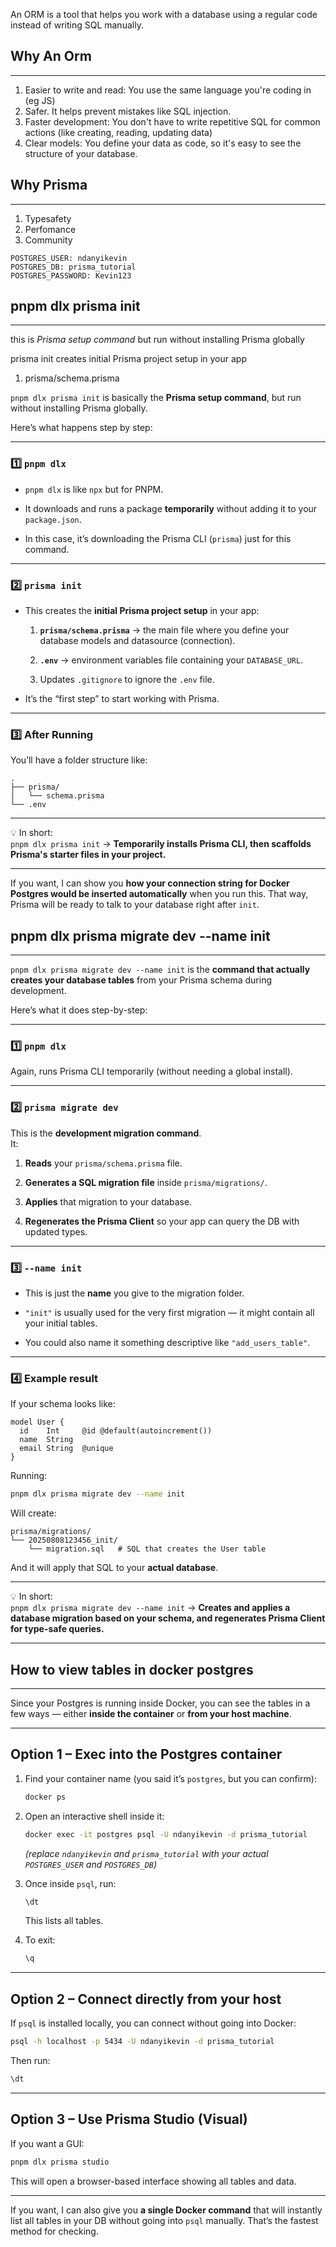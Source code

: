 An ORM is a tool that helps you work with a database using a regular code instead of writing SQL manually.

## Why An Orm
***

1. Easier to write and read: You use the same language you're coding in (eg JS)
2. Safer. It helps prevent mistakes like SQL injection.
3. Faster development: You don't have to write repetitive SQL for common actions (like creating, reading, updating data)
4. Clear models: You define your data as code, so it's easy to see the structure of your database.
## Why Prisma 
***
1. Typesafety
2. Perfomance
3. Community

```
POSTGRES_USER: ndanyikevin
POSTGRES_DB: prisma_tutorial
POSTGRES_PASSWORD: Kevin123
```
 
## pnpm dlx prisma init
***
this is *Prisma setup command* but run without installing Prisma globally

prisma init creates initial Prisma project setup in your app
1. prisma/schema.prisma

`pnpm dlx prisma init` is basically the **Prisma setup command**, but run without installing Prisma globally.

Here’s what happens step by step:

---

### 1️⃣ `pnpm dlx`

- `pnpm dlx` is like `npx` but for PNPM.
    
- It downloads and runs a package **temporarily** without adding it to your `package.json`.
    
- In this case, it’s downloading the Prisma CLI (`prisma`) just for this command.
    

---

### 2️⃣ `prisma init`

- This creates the **initial Prisma project setup** in your app:
    
    1. **`prisma/schema.prisma`** → the main file where you define your database models and datasource (connection).
        
    2. **`.env`** → environment variables file containing your `DATABASE_URL`.
        
    3. Updates `.gitignore` to ignore the `.env` file.
        
- It’s the “first step” to start working with Prisma.
    

---

### 3️⃣ After Running

You’ll have a folder structure like:

```
.
├── prisma/
│   └── schema.prisma
└── .env
```

---

💡 In short:  
`pnpm dlx prisma init` → **Temporarily installs Prisma CLI, then scaffolds Prisma's starter files in your project.**

---

If you want, I can show you **how your connection string for Docker Postgres would be inserted automatically** when you run this. That way, Prisma will be ready to talk to your database right after `init`.


## pnpm dlx prisma migrate dev --name init
***
`pnpm dlx prisma migrate dev --name init` is the **command that actually creates your database tables** from your Prisma schema during development.

Here’s what it does step-by-step:

---

### 1️⃣ `pnpm dlx`

Again, runs Prisma CLI temporarily (without needing a global install).

---

### 2️⃣ `prisma migrate dev`

This is the **development migration command**.  
It:

1. **Reads** your `prisma/schema.prisma` file.
    
2. **Generates a SQL migration file** inside `prisma/migrations/`.
    
3. **Applies** that migration to your database.
    
4. **Regenerates the Prisma Client** so your app can query the DB with updated types.
    

---

### 3️⃣ `--name init`

- This is just the **name** you give to the migration folder.
    
- `"init"` is usually used for the very first migration — it might contain all your initial tables.
    
- You could also name it something descriptive like `"add_users_table"`.
    

---

### 4️⃣ Example result

If your schema looks like:

```prisma
model User {
  id    Int     @id @default(autoincrement())
  name  String
  email String  @unique
}
```

Running:

```sh
pnpm dlx prisma migrate dev --name init
```

Will create:

```
prisma/migrations/
└── 20250808123456_init/
    └── migration.sql   # SQL that creates the User table
```

And it will apply that SQL to your **actual database**.

---

💡 In short:  
`pnpm dlx prisma migrate dev --name init` → **Creates and applies a database migration based on your schema, and regenerates Prisma Client for type-safe queries.**

--- 


## How to view tables in docker postgres
---
Since your Postgres is running inside Docker, you can see the tables in a few ways — either **inside the container** or **from your host machine**.

---

## **Option 1 – Exec into the Postgres container**

1. Find your container name (you said it’s `postgres`, but you can confirm):
    
    ```sh
    docker ps
    ```
    
2. Open an interactive shell inside it:
    
    ```sh
    docker exec -it postgres psql -U ndanyikevin -d prisma_tutorial
    ```
    
    _(replace `ndanyikevin` and `prisma_tutorial` with your actual `POSTGRES_USER` and `POSTGRES_DB`)_
    
3. Once inside `psql`, run:
    
    ```sql
    \dt
    ```
    
    This lists all tables.
    
4. To exit:
    
    ```sql
    \q
    ```
    

---

## **Option 2 – Connect directly from your host**

If `psql` is installed locally, you can connect without going into Docker:

```sh
psql -h localhost -p 5434 -U ndanyikevin -d prisma_tutorial
```

Then run:

```sql
\dt
```

---

## **Option 3 – Use Prisma Studio (Visual)**

If you want a GUI:

```sh
pnpm dlx prisma studio
```

This will open a browser-based interface showing all tables and data.

---

If you want, I can also give you **a single Docker command** that will instantly list all tables in your DB without going into `psql` manually. That’s the fastest method for checking.